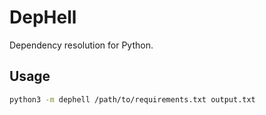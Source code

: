 # DepHell

Dependency resolution for Python.

## Usage

```bash
python3 -m dephell /path/to/requirements.txt output.txt
```
